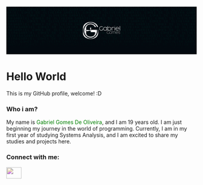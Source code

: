 [![MasterHead](https://github.com/GabrielGomesOliveira/GabrielGomesOliveira/blob/main/BannerGithub.png)](https://github.com/GabrielGomesOliveira)
# Hello World
This is my GitHub profile, welcome! :D

### Who i am?
My name is <span style="color: green;"> Gabriel Gomes De Oliveira</span>, and I am 19 years old. I am just beginning my journey in the world of programming. Currently, I am in my first year of studying Systems Analysis, and I am excited to share my studies and projects here.

<h3 align="left">Connect with me:</h3>
<p align="left">
<a href="https://www.linkedin.com/in/gabrielgomesdeoliveira/" target="blank"><img align="center" src="https://cdn.jsdelivr.net/npm/simple-icons@3.0.1/icons/linkedin.svg" alt="" height="30" width="40" style="filter: hue-rotate(180deg);" /></a>

</p>
